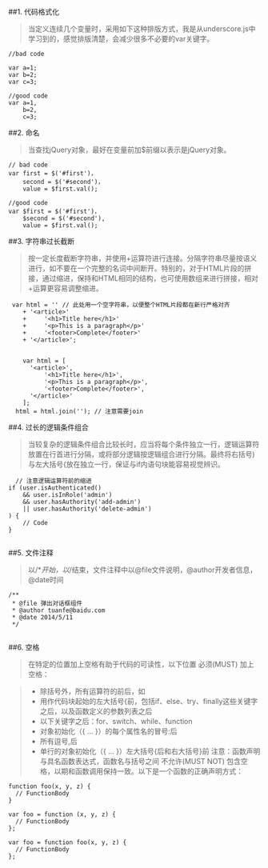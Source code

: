 ##1. 代码格式化
  >当定义连续几个变量时，采用如下这种排版方式，我是从underscore.js中学习到的，感觉排版清楚，会减少很多不必要的var关键字。
    
  ```
  //bad code
  
  var a=1;
  var b=2;
  var c=3;
  
  //good code
  var a=1,
      b=2,
      c=3;
  ```

##2. 命名
  >当查找jQuery对象，最好在变量前加$前缀以表示是jQuery对象。

  ```
  // bad code
  var first = $('#first')，
      second = $('#second')，
      value = $first.val();
  
  //good code
  var $first = $('#first')，
      $second = $('#second'),
      value = $first.val();
  
  ```
##3. 字符串过长截断
  >按一定长度截断字符串，并使用+运算符进行连接。分隔字符串尽量按语义进行，如不要在一个完整的名词中间断开。特别的，对于HTML片段的拼接，通过缩进，保持和HTML相同的结构，也可使用数组来进行拼接，相对+运算更容易调整缩进。

  ```
   var html = '' // 此处用一个空字符串，以便整个HTML片段都在新行严格对齐
      + '<article>'
      +     '<h1>Title here</h1>'
      +     '<p>This is a paragraph</p>'
      +     '<footer>Complete</footer>'
      + '</article>';
      
      
      var html = [
        '<article>',
            '<h1>Title here</h1>',
            '<p>This is a paragraph</p>',
            '<footer>Complete</footer>',
        '</article>'
      ];
    html = html.join(''); // 注意需要join
  
  ```
  
##4. 过长的逻辑条件组合
  >当较复杂的逻辑条件组合比较长时，应当将每个条件独立一行，逻辑运算符放置在行首进行分隔，或将部分逻辑按逻辑组合进行分隔。最终将右括号)与左大括号{放在独立一行，保证与if内语句块能容易视觉辨识。

  ```
    // 注意逻辑运算符前的缩进
  if (user.isAuthenticated()
      && user.isInRole('admin')
      && user.hasAuthority('add-admin')
      || user.hasAuthority('delete-admin')
  ) {
      // Code
  }
    
  ```
  
##5. 文件注释
  >以/**开始，以*/结束，文件注释中以@file文件说明，@author开发者信息，@date时间

  ```
  /**
   * @file 弹出对话框组件
   * @author tuanfe@baidu.com
   * @date 2014/5/11
   */
    
  ```
##6. 空格
  >在特定的位置加上空格有助于代码的可读性，以下位置 必须(MUST) 加上空格：

  >* 除括号外，所有运算符的前后，如
  >* 用作代码块起始的左大括号{前，包括if、else、try、finally这些关键字之后，以及函数定义的参数列表之后
  >* 以下关键字之后：for、switch、while、function
  >* 对象初始化（{ ... }）的每个属性名的冒号:后
  >* 所有逗号,后
  >* 单行的对象初始化（{ ... }）左大括号{后和右大括号}前
注意：函数声明与具名函数表达式，函数名与括号之间 不允许(MUST NOT) 包含空格，以期和函数调用保持一致。以下是一个函数的正确声明方式：

  ```
function foo(x, y, z) {
    // FunctionBody
}

var foo = function (x, y, z) {
    // FunctionBody
};

var foo = function foo(x, y, z) {
    // FunctionBody
};
    
  ```
